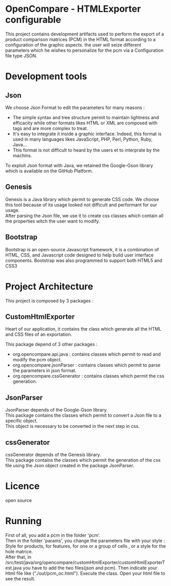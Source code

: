 # OpenCompare - HTMLExporter configurable

This project contains development artifacts used to perform the export of a product comparison matrices (PCM) in the HTML format according to a configuration of the graphic aspects.
the user will seize different parameters which he wishes to personalize for the pcm via a Configuration file type JSON.

# Development tools

## Json

We choose Json Format to edit the parameters for many reasons :  

* The simple syntax and tree structure permit to maintain lightness and efficacity while other formats likes HTML or XML are composed with tags and are more complex to treat.  
* It's easy to integrate it inside a graphic interface. Indeed, this format is used in many languages likes JavaScript, PHP, Perl, Python, Ruby, Java...  
* This format is not difficult to heard by the users et to interprate by the machins.  

To exploit Json format with Java, we retained the Google-Gson library which is available on the GitHub Platform.  

## Genesis

Genesis is a Java library which permit to generate CSS code. We choose this tool because of its usage looked not difficult and performant for our usage.  
After parsing the Json file, we use it to create css classes which contain all the properties witch the user want to modify.

## Bootstrap

Bootstrap is an open-source Javascript framework, it is a combination of HTML, CSS, and Javascript code designed to help build user interface components. Bootstrap was also programmed to support both HTML5 and CSS3


# Project Architecture

This project is composed by 3 packages :  

## CustomHtmlExporter

Heart of our application, it contains the class which generate all the HTML and CSS files of an exportation.

This package depend of 3 other packages :

* org.opencompare.api.java : contains classes which permit to read and modify the pcm object.  
* org.opencompare.jsonParser : contains classes which permit to parse the parameters in json format.
* org.opencompare.cssGenerator : contains classes which permit the css generation.  

## JsonParser

JsonParser depends of the Google-Gson library.  
This package contains the classes which permit to convert a Json file to a specific object.  
This object is necessary to be converted in the next step in css.

## cssGenerator

cssGenerator depends of the Genesis library.  
This package contains the classes which permit the generation of the css file using the Json object created in the package JsonParser.  

# Licence

open source

# Running

First of all, you add a pcm in the folder 'pcm'.  
Then in the folder 'params',  you change the parameters file with your style : Style for products, for features, for one or a group of cells , or a style for the hole matrice.  
After that, in /src/test/java/org/opencompare/customHtmlExporter/customHtmlExporterTest.java you have to add the two files(json and pcm).
Then indicate your Html file like ("./out/pcm_oc.html").
Execute the class.
Open your html file to see the result.
 